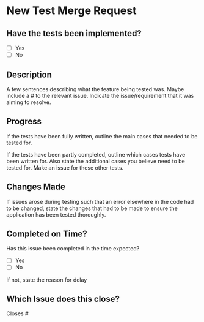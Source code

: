 <h1>New Test Merge Request</h1>

<h2>Have the tests been implemented?</h2>

* [ ]  Yes
* [ ]  No

<h2>Description</h2>
A few sentences describing what the feature being tested was. Maybe include a # to the relevant issue.
Indicate the issue/requirement that it was aiming to resolve.

<h2>Progress</h2>
If the tests have been fully written, outline the main cases that needed to be tested for.

If the tests have been partly completed, outline which cases tests have been written for. Also state the additional cases you believe need to be tested for. Make an issue for these other tests.

<h2>Changes Made</h2>
If issues arose during testing such that an error elsewhere in the code had to be changed, state the changes that had to be made to ensure the application has been tested thoroughly.

<h2>Completed on Time?</h2>
Has this issue been completed in the time expected?

* [ ]  Yes
* [ ]  No

If not, state the reason for delay

<h2>Which Issue does this close?</h2>
Closes #
